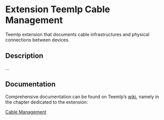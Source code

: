 # Extension TeemIp Cable Management

TeemIp extension that documents cable infrastructures and physical connections between devices.

## Description

...

## Documentation

Comprehensive documentation can be found on TeemIp’s [wiki][1], namely in the chapter dedicated to the extension:

[Cable Management][2]

[1]: https://wiki.teemip.net

[2]: https://wiki.teemip.net/doku.php?id=extensions:teemip-cable-mgmt
